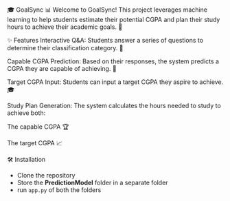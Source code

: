 🎓 GoalSync 📊
Welcome to GoalSync! This project leverages machine learning to help students estimate their potential CGPA and plan their study hours to achieve their academic goals. 🚀

✨ Features
Interactive Q&A: Students answer a series of questions to determine their classification category. 🧠

Capable CGPA Prediction: Based on their responses, the system predicts a CGPA they are capable of achieving. 🎯

Target CGPA Input: Students can input a target CGPA they aspire to achieve. 🎓

Study Plan Generation: The system calculates the hours needed to study to achieve both:

The capable CGPA 🏆

The target CGPA 📈

🛠️ Installation
- Clone the repository
- Store the **PredictionModel** folder in a separate folder
- run `app.py` of both the folders
  
